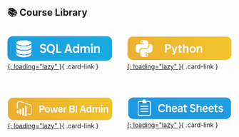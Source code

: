 <!-- =======================  Course Library cards ======================= -->
<link rel="stylesheet" href="webpage_style.css">

<style>
/* --- 2 × 2 grid with larger rectangular buttons ----------------------- */
.grid.cards {
    display: grid;
    grid-template-columns: repeat(2, 1fr);   /* always two columns   */
    gap: 2rem;
    max-width: 700px;                        /* nice centred width   */
    margin: 0 auto;
}

.card-link {
    display: block;
    background: #fff;
    border-radius: 12px;                     /* keep or drop if you want square corners */
    overflow: hidden;
    box-shadow: 0 2px 10px #0003;
    transition: transform .15s ease;
    text-decoration: none;                   /* remove underline flash on click */
}

.card-link:hover { transform: translateY(-6px); }

.card-link img {
    width: 100%;       /* let the logo keep its natural rectangle */
    height: auto;      /* so no distortion */
    display: block;
}
</style>

## 📚 Course Library

<div class="grid cards" markdown="1">

[![SQL Admin](assets/logos/sql-admin.png){: loading="lazy" }](courses/sql-admin/){ .card-link }

[![Python](assets/logos/python.png){: loading="lazy" }](courses/python/){ .card-link }

[![Power BI Admin](assets/logos/powerbi.png){: loading="lazy" }](courses/power-bi-service/powerbi-service-cheatsheet.html){ .card-link }

[![Cheat Sheets](assets/logos/cheat-sheet.png){: loading="lazy" }](cheat-sheets/){ .card-link }

</div>
